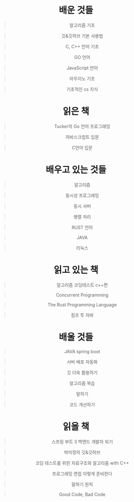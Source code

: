 <div align="center">

# 배운 것들

> 알고리즘 기초

> 깃&깃허브 기본 사용법

> C, C++ 언어 기초

> GO 언어

> JavaScript 언어

> 아두이노 기초

> 기초적인 cs 지식

#

# 읽은 책

> Tucker의 Go 언어 프로그래밍

> 자바스크립트 입문

> C언어 입문

#

# 배우고 있는 것들

> 알고리즘

> 동시성 프로그래밍

> 동시 서버

> 병렬 처리

> RUST 언어

> JAVA

> 리눅스

#

# 읽고 있는 책

> 알고리즘 코딩테스트 c++편

> Concurrent Programming

> The Rust Programming Language

> 점프 투 자바

#

# 배울 것들

> JAVA spring boot

> 서버 배포 자동화

> 깃 더욱 활용하기

> 알고리즘 복습

> 말하기

> 코드 개선하기

#

# 읽을 책

> 스프링 부트 3 백엔드 개발자 되기

> 박미정의 깃&깃허브

> 코딩 테스트를 위한 자료구조와 알고리즘 with C++

> 프로그래밍 면접 이렇게 준비한다

> 말하기 원칙

> Good Code, Bad Code

</div>
